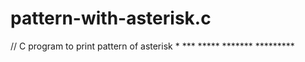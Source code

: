 # pattern-with-asterisk.c
//  C program to  print pattern of asterisk      *    ***   *****  ******* *********  
